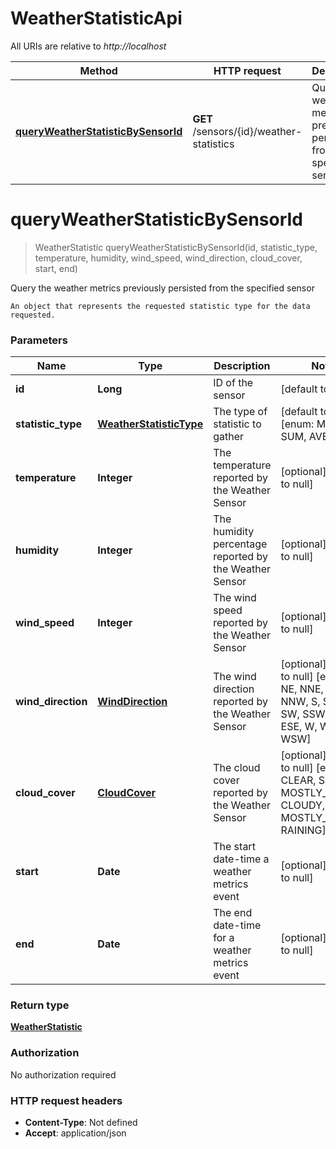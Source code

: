 # WeatherStatisticApi

All URIs are relative to *http://localhost*

| Method | HTTP request | Description |
|------------- | ------------- | -------------|
| [**queryWeatherStatisticBySensorId**](WeatherStatisticApi.md#queryWeatherStatisticBySensorId) | **GET** /sensors/{id}/weather-statistics | Query the weather metrics previously persisted from the specified sensor |


<a name="queryWeatherStatisticBySensorId"></a>
# **queryWeatherStatisticBySensorId**
> WeatherStatistic queryWeatherStatisticBySensorId(id, statistic\_type, temperature, humidity, wind\_speed, wind\_direction, cloud\_cover, start, end)

Query the weather metrics previously persisted from the specified sensor

    An object that represents the requested statistic type for the data requested.

### Parameters

|Name | Type | Description  | Notes |
|------------- | ------------- | ------------- | -------------|
| **id** | **Long**| ID of the sensor | [default to null] |
| **statistic\_type** | [**WeatherStatisticType**](../Models/.md)| The type of statistic to gather | [default to null] [enum: MIN, MAX, SUM, AVERAGE] |
| **temperature** | **Integer**| The temperature reported by the Weather Sensor | [optional] [default to null] |
| **humidity** | **Integer**| The humidity percentage reported by the Weather Sensor | [optional] [default to null] |
| **wind\_speed** | **Integer**| The wind speed reported by the Weather Sensor | [optional] [default to null] |
| **wind\_direction** | [**WindDirection**](../Models/.md)| The wind direction reported by the Weather Sensor | [optional] [default to null] [enum: N, NE, NNE, NW, NNW, S, SE, SSE, SW, SSW, ENE, ESE, W, WNW, WSW] |
| **cloud\_cover** | [**CloudCover**](../Models/.md)| The cloud cover reported by the Weather Sensor | [optional] [default to null] [enum: CLEAR, SUNNY, MOSTLY_SUNNY, CLOUDY, MOSTLY_CLOUDY, RAINING] |
| **start** | **Date**| The start date-time a weather metrics event | [optional] [default to null] |
| **end** | **Date**| The end date-time for a weather metrics event | [optional] [default to null] |

### Return type

[**WeatherStatistic**](../Models/WeatherStatistic.md)

### Authorization

No authorization required

### HTTP request headers

- **Content-Type**: Not defined
- **Accept**: application/json

